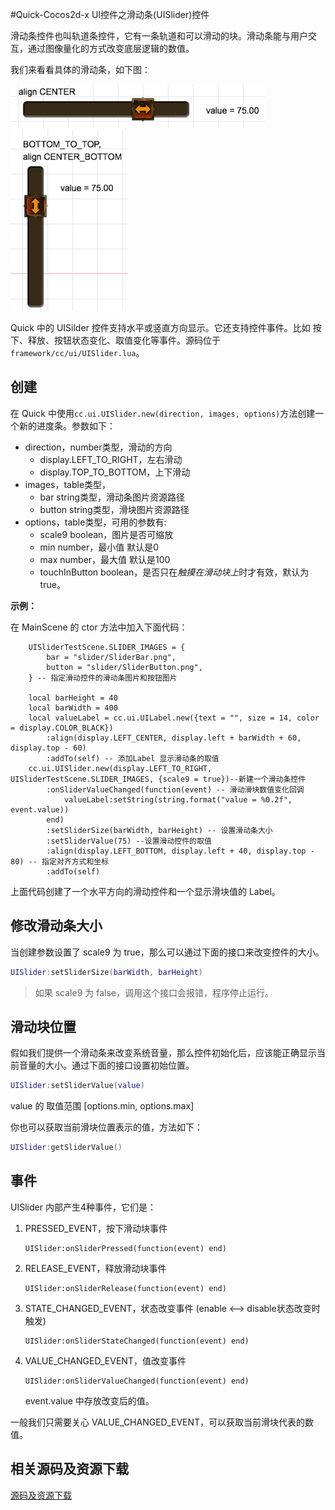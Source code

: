 #Quick-Cocos2d-x UI控件之滑动条(UISlider)控件

滑动条控件也叫轨道条控件，它有一条轨道和可以滑动的块。滑动条能与用户交互，通过图像量化的方式改变底层逻辑的数值。

我们来看看具体的滑动条，如下图：

![](./res/1.png)
![](./res/2.png)

Quick 中的 UISilder 控件支持水平或竖直方向显示。它还支持控件事件。比如 按下、释放、按钮状态变化、取值变化等事件。源码位于`framework/cc/ui/UISlider.lua`。

## 创建

在 Quick 中使用`cc.ui.UISlider.new(direction, images, options)`方法创建一个新的进度条。参数如下：

- direction，number类型，滑动的方向
	- display.LEFT_TO_RIGHT，左右滑动
	- display.TOP_TO_BOTTOM，上下滑动
- images，table类型，
	- bar string类型，滑动条图片资源路径
	- button string类型，滑块图片资源路径
- options，table类型，可用的参数有:
	- scale9 boolean，图片是否可缩放
	- min  number，最小值 默认是0
	- max number，最大值 默认是100
	- touchInButton boolean，是否只在*触摸在滑动块上*时才有效，默认为true。

**示例：**

在 MainScene 的 ctor 方法中加入下面代码：

```
	UISliderTestScene.SLIDER_IMAGES = {
	    bar = "slider/SliderBar.png",
	    button = "slider/SliderButton.png",
	} -- 指定滑动控件的滑动条图片和按钮图片

    local barHeight = 40
    local barWidth = 400
    local valueLabel = cc.ui.UILabel.new({text = "", size = 14, color = display.COLOR_BLACK})
        :align(display.LEFT_CENTER, display.left + barWidth + 60, display.top - 60)
        :addTo(self) -- 添加Label 显示滑动条的取值
    cc.ui.UISlider.new(display.LEFT_TO_RIGHT, UISliderTestScene.SLIDER_IMAGES, {scale9 = true})--新建一个滑动条控件
        :onSliderValueChanged(function(event) -- 滑动滑块数值变化回调
            valueLabel:setString(string.format("value = %0.2f", event.value))
        end)
        :setSliderSize(barWidth, barHeight) -- 设置滑动条大小
        :setSliderValue(75) --设置滑动控件的取值
        :align(display.LEFT_BOTTOM, display.left + 40, display.top - 80) -- 指定对齐方式和坐标
        :addTo(self)
```

上面代码创建了一个水平方向的滑动控件和一个显示滑块值的 Label。

## 修改滑动条大小

当创建参数设置了 scale9 为 true，那么可以通过下面的接口来改变控件的大小。

```lua
UISlider:setSliderSize(barWidth, barHeight)
```

> 如果 scale9 为 false，调用这个接口会报错，程序停止运行。

## 滑动块位置

假如我们提供一个滑动条来改变系统音量，那么控件初始化后，应该能正确显示当前音量的大小。通过下面的接口设置初始位置。

```lua
UISlider:setSliderValue(value)
```

value 的 取值范围 [options.min, options.max]

你也可以获取当前滑块位置表示的值，方法如下：

```lua
UISlider:getSliderValue()
```

## 事件

UISlider 内部产生4种事件，它们是：

1. PRESSED_EVENT，按下滑动块事件

	```
    UISlider:onSliderPressed(function(event) end)
    ```
2. RELEASE_EVENT，释放滑动块事件

	```
    UISlider:onSliderRelease(function(event) end)
    ```

3. STATE_CHANGED_EVENT，状态改变事件 (enable <--> disable状态改变时触发)

	```
    UISlider:onSliderStateChanged(function(event) end)
    ```

4. VALUE_CHANGED_EVENT，值改变事件

	```
    UISlider:onSliderValueChanged(function(event) end)
    ```
    event.value 中存放改变后的值。

一般我们只需要关心 VALUE_CHANGED_EVENT，可以获取当前滑块代表的数值。

## 相关源码及资源下载

[源码及资源下载](./code/code.zip)
